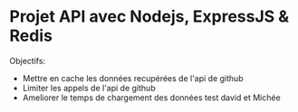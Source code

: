 # Projet API avec Nodejs, ExpressJS & Redis
Objectifs:   
- Mettre en cache les données recupérées de l'api de github
- Limiter les appels de l'api de github
- Ameliorer le temps de chargement des données
test david et Michée 